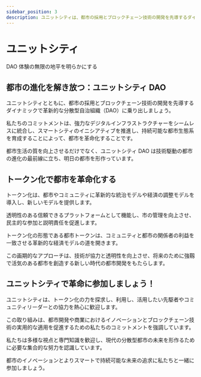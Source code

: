 ```yaml
---
sidebar_position: 3
description: ユニットシティは、都市の採用とブロックチェーン技術の開発を先導するダイナミックで革新的な分散型自治組織（DAO）に乗り出しましょう。
---
```


# ユニットシティ

DAO 体験の無限の地平を明らかにする

## 都市の進化を解き放つ：ユニットシティ DAO

ユニットシティとともに、都市の採用とブロックチェーン技術の開発を先導するダイナミックで革新的な分散型自治組織（DAO）に乗り出しましょう。

私たちのコミットメントは、強力なデジタルインフラストラクチャーをシームレスに統合し、スマートシティのイニシアティブを推進し、持続可能な都市生態系を育成することによって、都市を革命化することです。

都市生活の質を向上させるだけでなく、ユニットシティ DAO は技術駆動の都市の進化の最前線に立ち、明日の都市を形作っています。

## トークン化で都市を革命化する

トークン化は、都市やコミュニティに革新的な統治モデルや経済の調整モデルを導入し、新しいモデルを提供します。

透明性のある信頼できるプラットフォームとして機能し、市の管理を向上させ、民主的な参加と説明責任を促進します。

トークン化の形態である都市トークンは、コミュニティと都市の関係者の利益を一致させる革新的な経済モデルの道を開きます。

この画期的なアプローチは、技術が協力と透明性を向上させ、将来のために強靱で活気のある都市を創造する新しい時代の都市開発をもたらします。

## ユニットシティで革命に参加しましょう！

ユニットシティは、トークン化の力を探求し、利用し、活用したい先駆者やコミュニティリーダーとの協力を熱心に歓迎します。

この取り組みは、都市開発や商業におけるイノベーションとブロックチェーン技術の実用的な適用を促進するための私たちのコミットメントを強調しています。

私たちは多様な視点と専門知識を歓迎し、現代の分散型都市の未来を形作るために必要な集合的な努力を認識しています。

都市のイノベーションとよりスマートで持続可能な未来の追求に私たちと一緒に参加しましょう。

